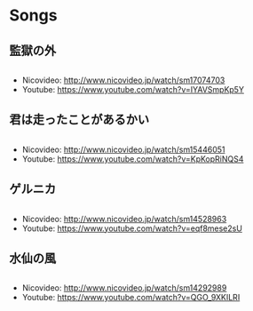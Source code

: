 # Songs

## 監獄の外
[![]()](http://www.nicovideo.jp/watch/sm17074703)
- Nicovideo: http://www.nicovideo.jp/watch/sm17074703
- Youtube: https://www.youtube.com/watch?v=IYAVSmpKp5Y


## 君は走ったことがあるかい
[![]()](http://www.nicovideo.jp/watch/sm15446051)
- Nicovideo: http://www.nicovideo.jp/watch/sm15446051
- Youtube: https://www.youtube.com/watch?v=KpKopRiNQS4


## ゲルニカ
[![]()](http://www.nicovideo.jp/watch/sm14528963)
- Nicovideo: http://www.nicovideo.jp/watch/sm14528963
- Youtube: https://www.youtube.com/watch?v=eqf8mese2sU


## 水仙の風
[![]()](http://www.nicovideo.jp/watch/sm14292989)
- Nicovideo: http://www.nicovideo.jp/watch/sm14292989
- Youtube: https://www.youtube.com/watch?v=QGO_9XKILRI
